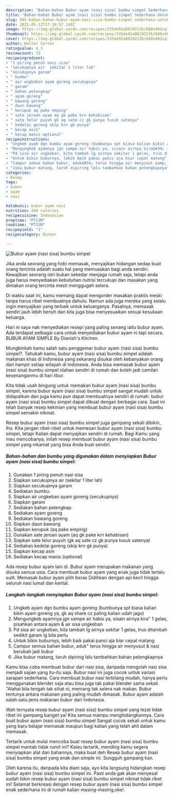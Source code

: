 ```yaml
---
description: "Bahan-bahan Bubur ayam (nasi sisa) bumbu simpel Sederhana Untuk Jualan"
title: "Bahan-bahan Bubur ayam (nasi sisa) bumbu simpel Sederhana Untuk Jualan"
slug: 985-bahan-bahan-bubur-ayam-nasi-sisa-bumbu-simpel-sederhana-untuk-jualan
date: 2021-05-12T17:10:57.148Z
image: https://img-global.cpcdn.com/recipes/335de92a8819213b/680x482cq70/bubur-ayam-nasi-sisa-bumbu-simpel-foto-resep-utama.jpg
thumbnail: https://img-global.cpcdn.com/recipes/335de92a8819213b/680x482cq70/bubur-ayam-nasi-sisa-bumbu-simpel-foto-resep-utama.jpg
cover: https://img-global.cpcdn.com/recipes/335de92a8819213b/680x482cq70/bubur-ayam-nasi-sisa-bumbu-simpel-foto-resep-utama.jpg
author: Walter Cortez
ratingvalue: 4.3
reviewcount: 15
recipeingredient:
- "1 piring penuh nasi sisa"
- "secukupnya air  sekitar 1 liter lah"
- "secukupnya garam"
- " bumbu"
- " air ungkeban ayam goreng secukupnya"
- " garam"
- " bahan pelengkap"
- " ayam goreng"
- " bawang goreng"
- " daun bawang"
- " kerupuk aq pake emping"
- " sate jeroan ayam aq gk pake krn kehabisan"
- " sate telur puyuh gk aq sate cz gk punya tusuk satenya"
- " kedelai goreng skip krn gk punya"
- " kecap asin"
- " kecap manis optional"
recipeinstructions:
- "Ungkeb ayam dgn bumbu ayam goreng (bumbunya spt biasa kalian bikin ayam goreng ya, gk aq share cz paling kalian udah jago)"
- "Mengungkeb ayamnya jgn sampe air habis ya, sisain airnya kira&#34; 1 gelas, pisahkan antara ayam &amp; air sisa ungkeban"
- "Pd sisa air ungkeban, kita tambah lg airnya sekitar 1 gelas, trus ditambah sedikit garam lg bila perlu"
- "Untuk bikin buburnya, lebih baik pakai panci aja biar cepat matang"
- "Campur semua bahan bubur, aduk&#34; terus hingga air menyusut &amp; nasi berubah jadi bubur"
- "Jika bubur matang, taruh dipiring lalu tambahkan bahan pelengkapnya"
categories:
- Resep
tags:
- bubur
- ayam
- nasi

katakunci: bubur ayam nasi 
nutrition: 268 calories
recipecuisine: Indonesian
preptime: "PT13M"
cooktime: "PT33M"
recipeyield: "1"
recipecategory: Dinner

---
```



![Bubur ayam (nasi sisa) bumbu simpel](https://img-global.cpcdn.com/recipes/335de92a8819213b/680x482cq70/bubur-ayam-nasi-sisa-bumbu-simpel-foto-resep-utama.jpg)

Jika anda seorang yang hobi memasak, menyajikan hidangan sedap buat orang tercinta adalah suatu hal yang memuaskan bagi anda sendiri. Kewajiban seorang istri bukan sekedar menjaga rumah saja, tetapi anda juga harus menyediakan kebutuhan nutrisi tercukupi dan masakan yang dimakan orang tercinta mesti menggugah selera.

Di waktu  saat ini, kamu memang dapat mengorder masakan praktis meski tanpa harus ribet membuatnya dahulu. Namun ada juga mereka yang selalu ingin menyajikan yang terbaik untuk keluarganya. Pasalnya, memasak sendiri jauh lebih bersih dan kita juga bisa menyesuaikan sesuai kesukaan keluarga. 

Hari ni saya nak menyediakan resepi yang paling senang iaitu bubur ayam. Ada terdapat pelbagai cara untuk menyediakan bubur ayam ni tapi secara. BUBUR AYAM SIMPLE By Dianish&#39;s Kitchen.

Mungkinkah kamu salah satu penggemar bubur ayam (nasi sisa) bumbu simpel?. Tahukah kamu, bubur ayam (nasi sisa) bumbu simpel adalah makanan khas di Indonesia yang sekarang disukai oleh kebanyakan orang dari hampir setiap wilayah di Indonesia. Anda bisa memasak bubur ayam (nasi sisa) bumbu simpel olahan sendiri di rumah dan boleh jadi camilan kesenanganmu di hari libur.

Kita tidak usah bingung untuk memakan bubur ayam (nasi sisa) bumbu simpel, karena bubur ayam (nasi sisa) bumbu simpel sangat mudah untuk didapatkan dan juga kamu pun dapat membuatnya sendiri di rumah. bubur ayam (nasi sisa) bumbu simpel dapat dibuat dengan berbagai cara. Saat ini telah banyak resep kekinian yang membuat bubur ayam (nasi sisa) bumbu simpel semakin nikmat.

Resep bubur ayam (nasi sisa) bumbu simpel juga gampang sekali dibikin, lho. Kita jangan ribet-ribet untuk memesan bubur ayam (nasi sisa) bumbu simpel, tetapi Kalian dapat menyajikan sendiri di rumah. Bagi Kamu yang mau mencobanya, inilah resep membuat bubur ayam (nasi sisa) bumbu simpel yang nikamat yang bisa Anda buat sendiri.

<!--inarticleads1-->

##### Bahan-bahan dan bumbu yang digunakan dalam menyiapkan Bubur ayam (nasi sisa) bumbu simpel:

1. Gunakan 1 piring penuh nasi sisa
1. Siapkan secukupnya air  (sekitar 1 liter lah)
1. Siapkan secukupnya garam
1. Sediakan  bumbu:
1. Siapkan  air ungkeban ayam goreng (secukupnya)
1. Siapkan  garam
1. Sediakan  bahan pelengkap:
1. Sediakan  ayam goreng
1. Sediakan  bawang goreng
1. Siapkan  daun bawang
1. Siapkan  kerupuk (aq pake emping)
1. Gunakan  sate jeroan ayam (aq gk pake krn kehabisan)
1. Siapkan  sate telur puyuh (gk aq sate cz gk punya tusuk satenya)
1. Sediakan  kedelai goreng (skip krn gk punya)
1. Siapkan  kecap asin
1. Sediakan  kecap manis (optional)


Ada resep bubur ayam lain di. Bubur ayam merupakan makanan yang disuka semua usia. Cara membuat bubur ayam yang enak juga tidak terlalu sulit. Memasak bubur ayam pilih beras Didihkan dengan api kecil hingga seluruh nasi lumat dan kental. 

<!--inarticleads2-->

##### Langkah-langkah menyiapkan Bubur ayam (nasi sisa) bumbu simpel:

1. Ungkeb ayam dgn bumbu ayam goreng (bumbunya spt biasa kalian bikin ayam goreng ya, gk aq share cz paling kalian udah jago)
1. Mengungkeb ayamnya jgn sampe air habis ya, sisain airnya kira&#34; 1 gelas, pisahkan antara ayam &amp; air sisa ungkeban
1. Pd sisa air ungkeban, kita tambah lg airnya sekitar 1 gelas, trus ditambah sedikit garam lg bila perlu
1. Untuk bikin buburnya, lebih baik pakai panci aja biar cepat matang
1. Campur semua bahan bubur, aduk&#34; terus hingga air menyusut &amp; nasi berubah jadi bubur
1. Jika bubur matang, taruh dipiring lalu tambahkan bahan pelengkapnya


Kamu bisa coba membuat bubur dari nasi sisa, daripada mengolah nasi sisa menjadi sajian yang itu-itu saja. Bubur nasi ini juga cocok untuk variasi sarapan sederhana. Cara membuat bubur nasi terbilang mudah, hanya perlu menggunakan blender saja atau bisa juga tak pakai blender sama sekali. &#34;Alahai bila tengah tak sihat ni, memang tak selera nak makan. Bubur tentunya antara makanan yang paling mudah dimasak. Bubur ayam adalah salah satu jenis makanan bubur dari Indonesia. 

Wah ternyata resep bubur ayam (nasi sisa) bumbu simpel yang lezat tidak ribet ini gampang banget ya! Kita semua mampu menghidangkannya. Cara buat bubur ayam (nasi sisa) bumbu simpel Sangat cocok sekali untuk kamu yang baru belajar memasak maupun bagi kalian yang telah ahli dalam memasak.

Tertarik untuk mulai mencoba buat resep bubur ayam (nasi sisa) bumbu simpel mantab tidak rumit ini? Kalau tertarik, mending kamu segera menyiapkan alat dan bahannya, maka buat deh Resep bubur ayam (nasi sisa) bumbu simpel yang enak dan simple ini. Sungguh gampang kan. 

Oleh karena itu, daripada kita diam saja, ayo kita langsung hidangkan resep bubur ayam (nasi sisa) bumbu simpel ini. Pasti anda gak akan menyesal sudah bikin resep bubur ayam (nasi sisa) bumbu simpel nikmat tidak ribet ini! Selamat berkreasi dengan resep bubur ayam (nasi sisa) bumbu simpel enak sederhana ini di rumah kalian masing-masing,oke!.


